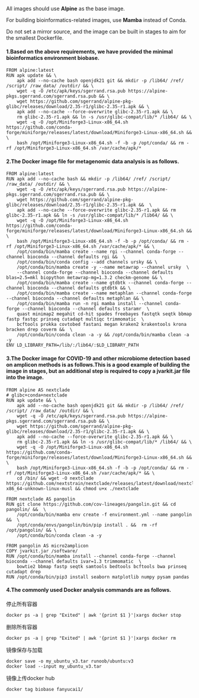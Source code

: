 All images should use **Alpine** as the base image. 

For building bioinformatics-related images, use **Mamba** instead of Conda. 

Do not set a mirror source, and the image can be built in stages to aim for the smallest Dockerfile.

#### 1.Based on the above requirements, we have provided the minimal bioinformatics environment biobase.

    FROM alpine:latest
    RUN apk update && \
        apk add --no-cache bash openjdk21 git && mkdir -p /lib64/ /ref/ /script/ /raw_data/ /outdir/ && \
        wget -q -O /etc/apk/keys/sgerrand.rsa.pub https://alpine-pkgs.sgerrand.com/sgerrand.rsa.pub && \
        wget https://github.com/sgerrand/alpine-pkg-glibc/releases/download/2.35-r1/glibc-2.35-r1.apk && \
        apk add --no-cache --force-overwrite glibc-2.35-r1.apk && \
        rm glibc-2.35-r1.apk && ln -s /usr/glibc-compat/lib/* /lib64/ && \
        wget -q -O /opt/Miniforge3-Linux-x86_64.sh https://github.com/conda-forge/miniforge/releases/latest/download/Miniforge3-Linux-x86_64.sh && \
        bash /opt/Miniforge3-Linux-x86_64.sh -f -b -p /opt/conda/ && rm -rf /opt/Miniforge3-Linux-x86_64.sh /var/cache/apk/*

#### 2.The Docker image file for metagenomic data analysis is as follows.

    FROM alpine:latest
    RUN apk add --no-cache bash && mkdir -p /lib64/ /ref/ /script/ /raw_data/ /outdir/ && \
        wget -q -O /etc/apk/keys/sgerrand.rsa.pub https://alpine-pkgs.sgerrand.com/sgerrand.rsa.pub && \
        wget https://github.com/sgerrand/alpine-pkg-glibc/releases/download/2.35-r1/glibc-2.35-r1.apk &&  \
        apk add --no-cache --force-overwrite glibc-2.35-r1.apk && rm glibc-2.35-r1.apk && ln -s /usr/glibc-compat/lib/* /lib64/ && \
        wget -q -O /opt/Miniforge3-Linux-x86_64.sh https://github.com/conda-forge/miniforge/releases/latest/download/Miniforge3-Linux-x86_64.sh && \
        bash /opt/Miniforge3-Linux-x86_64.sh -f -b -p /opt/conda/ && rm -rf /opt/Miniforge3-Linux-x86_64.sh /var/cache/apk/* && \
        /opt/conda/bin/mamba create --name rgi --channel conda-forge --channel bioconda --channel defaults rgi &&  \
        /opt/conda/bin/conda config --add channels ursky && \
        /opt/conda/bin/mamba create -y --name metawrap --channel ursky  \
        --channel conda-forge --channel bioconda --channel defaults blas=2.5=mkl biopython metawrap-mg=1.3.2 checkm-genome && \
        /opt/conda/bin/mamba create --name gtdbtk --channel conda-forge --channel bioconda --channel defaults gtdbtk && \
        /opt/conda/bin/mamba create --name metaphlan --channel conda-forge --channel bioconda --channel defaults metaphlan && \
        /opt/conda/bin/mamba run -n rgi mamba install --channel conda-forge --channel bioconda --channel defaults staramr  \
        quast minimap2 megahit cd-hit spades freebayes fastqtk seqtk bbmap fastp fastqc prinseq cutadapt multiqc trimmomatic  \
        bcftools prokka covtobed fastani megan kraken2 krakentools krona bracken drep coverm &&  \
        /opt/conda/bin/conda clean -a -y && /opt/conda/bin/mamba clean -a -y
    ENV LD_LIBRARY_PATH=/lib/:/lib64/:$LD_LIBRARY_PATH

#### 3.The Docker image for COVID-19 and other microbiome detection based on amplicon methods is as follows.This is a good example of building the image in stages, but an additional step is required to copy a jvarkit.jar file into the image.   

    FROM alpine AS nextclade
    # glibc+conda+nextclade
    RUN apk update && \
        apk add --no-cache bash openjdk21 git && mkdir -p /lib64/ /ref/ /script/ /raw_data/ /outdir/ && \
        wget -q -O /etc/apk/keys/sgerrand.rsa.pub https://alpine-pkgs.sgerrand.com/sgerrand.rsa.pub && \
        wget https://github.com/sgerrand/alpine-pkg-glibc/releases/download/2.35-r1/glibc-2.35-r1.apk && \
        apk add --no-cache --force-overwrite glibc-2.35-r1.apk && \
        rm glibc-2.35-r1.apk && ln -s /usr/glibc-compat/lib/* /lib64/ && \
        wget -q -O /opt/Miniforge3-Linux-x86_64.sh https://github.com/conda-forge/miniforge/releases/latest/download/Miniforge3-Linux-x86_64.sh && \
        bash /opt/Miniforge3-Linux-x86_64.sh -f -b -p /opt/conda/ && rm -rf /opt/Miniforge3-Linux-x86_64.sh /var/cache/apk/* && \
        cd /bin/ && wget -O nextclade https://github.com/nextstrain/nextclade/releases/latest/download/nextclade-x86_64-unknown-linux-musl && chmod u+x ./nextclade
    
    FROM nextclade AS pangolin
    RUN git clone https://github.com/cov-lineages/pangolin.git && cd pangolin/ &&  \
        /opt/conda/bin/mamba env create -f environment.yml --name pangolin &&  \
        /opt/conda/envs/pangolin/bin/pip install . &&  rm -rf /opt/pangolin/ && \
        /opt/conda/bin/conda clean -a -y
    
    FROM pangolin AS micro2amplicon
    COPY jvarkit.jar /software/
    RUN /opt/conda/bin/mamba install --channel conda-forge --channel bioconda --channel defaults ivar=1.3 trimmomatic  \
        bowtie2 bbmap fastp seqtk samtools bedtools bcftools bwa prinseq cutadapt drep
    RUN /opt/conda/bin/pip3 install seaborn matplotlib numpy pysam pandas

#### 4.The commonly used Docker analysis commands are as follows.

停止所有容器

    docker ps -a | grep "Exited" | awk '{print $1 }'|xargs docker stop
    
删除所有容器

    docker ps -a | grep "Exited" | awk '{print $1 }'|xargs docker rm

镜像保存与加载

    docker save -o my_ubuntu_v3.tar runoob/ubuntu:v3
    docker load --input my_ubuntu_v3.tar
    
镜像上传docker hub

    docker tag biobase fanyucai1/